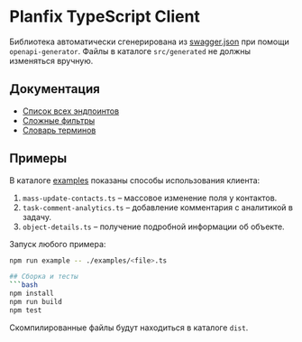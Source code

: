 # Planfix TypeScript Client

Библиотека автоматически сгенерирована из [swagger.json](https://help.planfix.com/restapidocs/swagger.json) при помощи `openapi-generator`. Файлы в каталоге `src/generated` не должны изменяться вручную.

## Документация
- [Список всех эндпоинтов](docs/ENDPOINTS.md)
- [Сложные фильтры](docs/complex-filters.md)
- [Словарь терминов](docs/dictionary.md)

## Примеры
В каталоге [examples](examples) показаны способы использования клиента:
1. `mass-update-contacts.ts` – массовое изменение поля у контактов.
2. `task-comment-analytics.ts` – добавление комментария с аналитикой в задачу.
3. `object-details.ts` – получение подробной информации об объекте.

Запуск любого примера:
```bash
npm run example -- ./examples/<file>.ts

## Сборка и тесты
```bash
npm install
npm run build
npm test
```
Скомпилированные файлы будут находиться в каталоге `dist`.
